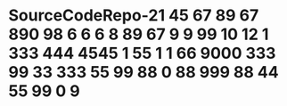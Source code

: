 # SourceCodeRepo-21 45 67 89 67 890 98 6 6 6 8 89 67 9 9 99 10 12 1   333 444 4545 1 55 1 1 66 9000 333 99 33 333 55 99 88 0 88 999 88 44 55 99 0 9

